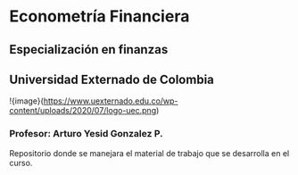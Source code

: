 # Econometría Financiera
## Especialización en finanzas
## Universidad Externado de Colombia
!{image}(https://www.uexternado.edu.co/wp-content/uploads/2020/07/logo-uec.png)
### Profesor: Arturo Yesid Gonzalez P.

Repositorio donde se manejara el material de trabajo que se desarrolla en el curso.
